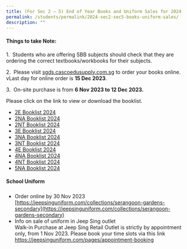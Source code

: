 ```yaml
---
title: (For Sec 2 – 5) End of Year Books and Uniform Sales for 2024
permalink: /students/permalink/2024-sec2-sec5-books-uniform-sales/
description: ""
---
```

#### **Things to take Note:**
#### 

1.&nbsp; Students who are offering SBB subjects should check that they are ordering the correct textbooks/workbooks for their subjects.

2.&nbsp; Please visit [sgds.cascoedusupply.com.sg](sgds.cascoedusupply.com.sg) to order your books online. vLast day for online order is **15 Dec 2023**.

3.&nbsp; On-site purchase is from **6 Nov 2023 to 12 Dec 2023.**

Please click on the link to view or download the booklist.
* [2E Booklist 2024](/files/2e%20booklist%202024.pdf)
* [2NA Booklist 2024](/files/2na%20booklist%202024.pdf)
* [2NT Booklist 2024](/files/2nt%20booklist%202024.pdf)
* [3E Booklist 2024](/files/3e%20booklist%202024.pdf)
* [3NA Booklist 2024](/files/3na%20booklist%202024.pdf)
* [3NT Booklist 2024](/files/3nt%20booklist%202024.pdf)
* [4E Booklist 2024](/files/4e%20booklist%202024.pdf)
* [4NA Booklist 2024](/files/4na%20booklist%202024.pdf)
* [4NT Booklist 2024](/files/4nt%20booklist%202024.pdf)
* [5NA Booklist 2024](/files/5na%20booklist%202024.pdf)

#### **School Uniform**
#### 
##### 
* Order online by 30 Nov 2023 [https://jeepsinguniform.com/collections/serangoon-gardens-secondary](https://jeepsinguniform.com/collections/serangoon-gardens-secondary)
* Info on sale of uniform in Jeep Sing outlet <br>
Walk-in Purchase at Jeep Sing Retail Outlet is strictly by appointment only, from 1 Nov 2023. Please book your time slots via this link https://jeepsinguniform.com/pages/appointment-booking

